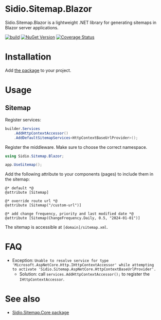 # Sidio.Sitemap.Blazor
Sidio.Sitemap.Blazor is a lightweight .NET library for generating sitemaps in Blazor server applications.

[![build](https://github.com/marthijn/Sidio.Sitemap.Blazor/actions/workflows/build.yml/badge.svg)](https://github.com/marthijn/Sidio.Sitemap.Blazor/actions/workflows/build.yml)
[![NuGet Version](https://img.shields.io/nuget/v/Sidio.Sitemap.Blazor)](https://www.nuget.org/packages/Sidio.Sitemap.Blazor/)
[![Coverage Status](https://coveralls.io/repos/github/marthijn/Sidio.Sitemap.Blazor/badge.svg?branch=main)](https://coveralls.io/github/marthijn/Sidio.Sitemap.Blazor?branch=main)

# Installation

Add [the package](https://www.nuget.org/packages/Sidio.Sitemap.Blazor/) to your project.

# Usage
## Sitemap

Register services:
```csharp
builder.Services
    .AddHttpContextAccessor()
    .AddDefaultSitemapServices<HttpContextBaseUrlProvider>();
```

Register the middleware. Make sure to choose the correct namespace.
```csharp
using Sidio.Sitemap.Blazor;

app.UseSitemap();
```

Add the following attribute to your components (pages) to include them in the sitemap:
```cshtml
@* default *@
@attribute [Sitemap]

@* override route url *@
@attribute [Sitemap("/custom-url")]

@* add change frequency, priority and last modified date *@
@attribute [Sitemap(ChangeFrequency.Daily, 0.5, "2024-01-01")]
```

The sitemap is accessible at `[domain]/sitemap.xml`.

# FAQ

* Exception: `Unable to resolve service for type 'Microsoft.AspNetCore.Http.IHttpContextAccessor' while attempting to activate 'Sidio.Sitemap.AspNetCore.HttpContextBaseUrlProvider'.`
    * Solution: call `services.AddHttpContextAccessor();` to register the `IHttpContextAccessor`.

# See also
* [Sidio.Sitemap.Core package](https://github.com/marthijn/Sidio.Sitemap.Core)